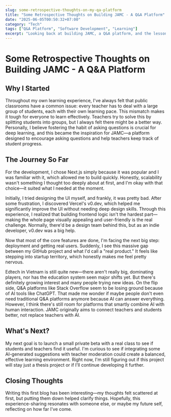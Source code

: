```yaml
---
slug: some-retrospective-thoughts-on-my-qa-platform
title: "Some Retrospective Thoughts on Building JAMC - A Q&A Platform"
date: "2025-06-05T00:50:32+07:00"
category: "Tech"
tags: ["Q&A Platform", "Software Development", "Learning"]
excerpt: "Looking back at building JAMC, a Q&A platform, and the lessons learned along the way. Reflections on technical decisions, challenges faced, and what I would do differently."
---
```


# Some Retrospective Thoughts on Building JAMC - A Q&A Platform

## Why I Started

Throughout my own learning experience, I've always felt that public classrooms have a common issue: every teacher has to deal with a large group of students, each with their own learning pace. This mismatch makes it tough for everyone to learn effectively. Teachers try to solve this by splitting students into groups, but I always felt there might be a better way. Personally, I believe fostering the habit of asking questions is crucial for deep learning, and this became the inspiration for JAMC—a platform designed to encourage asking questions and help teachers keep track of student progress.

## The Journey So Far

For the development, I chose Next.js simply because it was popular and I was familiar with it, which allowed me to build quickly. Honestly, scalability wasn't something I thought too deeply about at first, and I'm okay with that choice—it suited what I needed at the moment.

Initially, I tried designing the UI myself, and frankly, it was pretty bad. After some frustration, I discovered Vercel's v0.dev, which helped me significantly improve the UI without needing deep design skills. Through this experience, I realized that building frontend logic isn't the hardest part—making the whole page visually appealing and user-friendly is the real challenge. Normally, there'd be a design team behind this, but as an indie developer, v0.dev was a big help.

Now that most of the core features are done, I'm facing the next big step: deployment and getting real users. Suddenly, I see this massive gap between my GitHub project and what I'd call a "real product." It feels like stepping into startup territory, which honestly makes me feel pretty nervous.

Edtech in Vietnam is still quite new—there aren't really big, dominating players, nor has the education system seen major shifts yet. But there's definitely growing interest and many people trying new ideas. On the flip side, Q\&A platforms like Stack Overflow seem to be losing ground because of AI tools like ChatGPT. That made me wonder if maybe people don't even need traditional Q\&A platforms anymore because AI can answer everything. However, I think there's still room for platforms that smartly combine AI with human interaction. JAMC originally aims to connect teachers and students better, not replace teachers with AI.

## What's Next?

My next goal is to launch a small private beta with a real class to see if students and teachers find it useful. I'm curious to see if integrating some AI-generated suggestions with teacher moderation could create a balanced, effective learning environment. Right now, I'm still figuring out if this project will stay just a thesis project or if I'll continue developing it further.

## Closing Thoughts

Writing this first blog has been interesting—my thoughts felt scattered at first, but putting them down helped clarify things. Hopefully, this experience-sharing resonates with someone else, or maybe my future self, reflecting on how far I've come.

